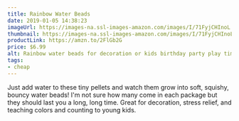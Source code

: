 ```yaml
---
title: Rainbow Water Beads
date: 2019-01-05 14:38:23
imageUrl: https://images-na.ssl-images-amazon.com/images/I/71FyjCHInoL._SX679_.jpg
thumbnail: https://images-na.ssl-images-amazon.com/images/I/71FyjCHInoL._SR600,315_.jpg
productLink: https://amzn.to/2FlGb2G
price: $6.99
alt: Rainbow water beads for decoration or kids birthday party play time
tags:
- cheap
---
```


Just add water to these tiny pellets and watch them grow into soft, squishy, bouncy water beads! I'm not sure how many come in each package but they should last you a long, long time. Great for decoration, stress relief, and teaching colors and counting to young kids.
